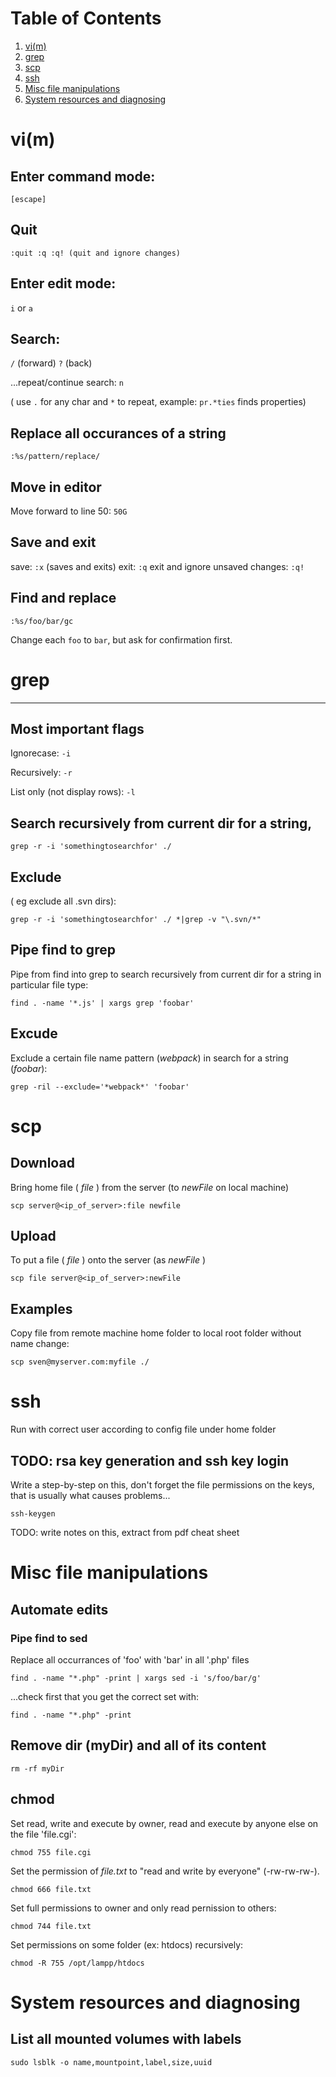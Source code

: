 
# Table of Contents
1. [vi(m)](#vim)
2. [grep](#grep)
3. [scp](#scp)
4. [ssh](#ssh)
5. [Misc file manipulations](msic-file-manip)
6. [System resources and diagnosing](systme-diagnose)



# vi(m) <a name="vim" /> 

## Enter command mode: 

```
[escape]
```

## Quit

```
:quit :q :q! (quit and ignore changes)
```

## Enter edit mode: 


`i` or `a`

## Search:  

`/` (forward)
`?` (back)


...repeat/continue search: `n`	
	

( use `.` for any char and `*` to repeat, example: `pr.*ties` finds properties)


## Replace all occurances of a string

```
:%s/pattern/replace/
```

## Move in editor

Move forward to line 50: `50G`


## Save and exit

save: `:x` (saves and exits)
exit: `:q`
exit and ignore unsaved changes: `:q!`



## Find and replace
```
:%s/foo/bar/gc
```
Change each `foo` to `bar`, but ask for confirmation first.




# grep
---------------------

## Most important flags

Ignorecase: `-i`

Recursively: `-r`

List only (not display rows): `-l`


## Search recursively from current dir for a string, 
```
grep -r -i 'somethingtosearchfor' ./
```

## Exclude 
( eg exclude all .svn dirs):
```
grep -r -i 'somethingtosearchfor' ./ *|grep -v "\.svn/*"
```

## Pipe find to grep
Pipe from find into grep to search recursively from current dir for a string in particular file type:
```
find . -name '*.js' | xargs grep 'foobar'
```

## Excude
Exclude a certain file name pattern (*webpack*) in search for a string (*foobar*):
```
grep -ril --exclude='*webpack*' 'foobar'
```



# scp 

## Download
Bring home file ( *file* ) from the server (to *newFile* on local machine)
```
scp server@<ip_of_server>:file newfile
```

## Upload
To put a file ( *file* ) onto the server (as *newFile* )
```
scp file server@<ip_of_server>:newFile
```

## Examples
Copy file from remote machine home folder to local root folder without name change:
```
scp sven@myserver.com:myfile ./
```

# ssh 
Run with correct user according to config file under home folder

## TODO: rsa key generation and ssh key login

Write a step-by-step on this, don't forget the file permissions on the keys, that is usually what causes problems...
```
ssh-keygen
```
TODO: write notes on this, extract from pdf cheat sheet


# Misc file manipulations <a name="msic-file-manip" /> 

## Automate edits

### Pipe find to sed

Replace all occurrances of 'foo' with 'bar' in all '.php' files
```
find . -name "*.php" -print | xargs sed -i 's/foo/bar/g'
```
...check first that you get the correct set with: 
```
find . -name "*.php" -print
```


## Remove dir (myDir) and all of its content
```
rm -rf myDir
```


## chmod

Set read, write and execute by owner, read and execute by anyone else on the file 'file.cgi':
```
chmod 755 file.cgi
```

Set the permission of *file.txt* to "read and write by everyone" (-rw-rw-rw-).
```
chmod 666 file.txt
```

Set full permissions to owner and only read pernission to others:

```
chmod 744 file.txt
```

Set permissions on some folder (ex: htdocs) recursively:
```
chmod -R 755 /opt/lampp/htdocs
```



# System resources and diagnosing <a name="system-diagnose" /> 

## List all mounted volumes with labels
```
sudo lsblk -o name,mountpoint,label,size,uuid
```

